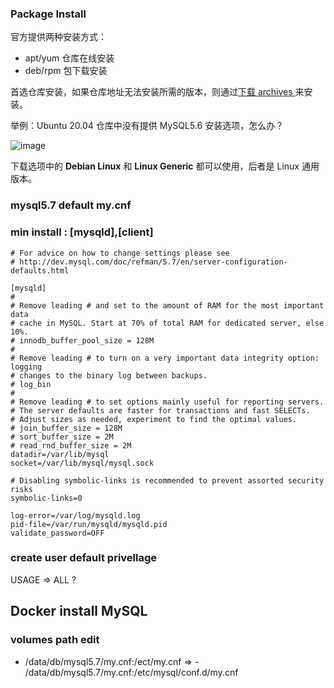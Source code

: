 ### Package Install

官方提供两种安装方式：

* apt/yum 仓库在线安装
* deb/rpm 包下载安装

首选仓库安装，如果仓库地址无法安装所需的版本，则通过[下载 archives ](https://downloads.mysql.com/archives/community/)来安装。

举例：Ubuntu 20.04 仓库中没有提供 MySQL5.6 安装选项，怎么办？

![image](https://user-images.githubusercontent.com/16741975/119587334-0dc21500-be01-11eb-8c56-9c96cdf1210d.png)

下载选项中的 **Debian Linux** 和 **Linux Generic** 都可以使用，后者是 Linux  通用版本。

### mysql5.7 default my.cnf

### min install : [mysqld],[client]

```
# For advice on how to change settings please see
# http://dev.mysql.com/doc/refman/5.7/en/server-configuration-defaults.html

[mysqld]
#
# Remove leading # and set to the amount of RAM for the most important data
# cache in MySQL. Start at 70% of total RAM for dedicated server, else 10%.
# innodb_buffer_pool_size = 128M
#
# Remove leading # to turn on a very important data integrity option: logging
# changes to the binary log between backups.
# log_bin
#
# Remove leading # to set options mainly useful for reporting servers.
# The server defaults are faster for transactions and fast SELECTs.
# Adjust sizes as needed, experiment to find the optimal values.
# join_buffer_size = 128M
# sort_buffer_size = 2M
# read_rnd_buffer_size = 2M
datadir=/var/lib/mysql
socket=/var/lib/mysql/mysql.sock

# Disabling symbolic-links is recommended to prevent assorted security risks
symbolic-links=0

log-error=/var/log/mysqld.log
pid-file=/var/run/mysqld/mysqld.pid
validate_password=OFF

```
### create user default privellage 
USAGE => ALL ?

## Docker install MySQL

### volumes path edit
- /data/db/mysql5.7/my.cnf:/ect/my.cnf => - /data/db/mysql5.7/my.cnf:/etc/mysql/conf.d/my.cnf 

